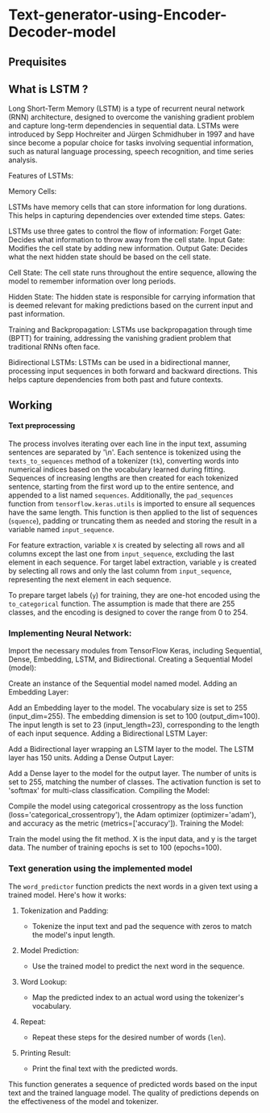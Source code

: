 # Text-generator-using-Encoder-Decoder-model
## Prequisites
## What is LSTM ?
Long Short-Term Memory (LSTM) is a type of recurrent neural network (RNN) architecture, designed to overcome the vanishing gradient problem and capture long-term dependencies in sequential data. LSTMs were introduced by Sepp Hochreiter and Jürgen Schmidhuber in 1997 and have since become a popular choice for tasks involving sequential information, such as natural language processing, speech recognition, and time series analysis.

Features of LSTMs:

Memory Cells:

LSTMs have memory cells that can store information for long durations. This helps in capturing dependencies over extended time steps.
Gates:

LSTMs use three gates to control the flow of information:
Forget Gate: Decides what information to throw away from the cell state.
Input Gate: Modifies the cell state by adding new information.
Output Gate: Decides what the next hidden state should be based on the cell state.

Cell State:
The cell state runs throughout the entire sequence, allowing the model to remember information over long periods.

Hidden State:
The hidden state is responsible for carrying information that is deemed relevant for making predictions based on the current input and past information.

Training and Backpropagation:
LSTMs use backpropagation through time (BPTT) for training, addressing the vanishing gradient problem that traditional RNNs often face.

Bidirectional LSTMs:
LSTMs can be used in a bidirectional manner, processing input sequences in both forward and backward directions. This helps capture dependencies from both past and future contexts.

## Working

#### Text preprocessing
The process involves iterating over each line in the input text, assuming sentences are separated by '\n'. Each sentence is tokenized using the `texts_to_sequences` method of a tokenizer (`tk`), converting words into numerical indices based on the vocabulary learned during fitting. Sequences of increasing lengths are then created for each tokenized sentence, starting from the first word up to the entire sentence, and appended to a list named `sequences`. Additionally, the `pad_sequences` function from `tensorflow.keras.utils` is imported to ensure all sequences have the same length. This function is then applied to the list of sequences (`squence`), padding or truncating them as needed and storing the result in a variable named `input_sequence`.

For feature extraction, variable `X` is created by selecting all rows and all columns except the last one from `input_sequence`, excluding the last element in each sequence. For target label extraction, variable `y` is created by selecting all rows and only the last column from `input_sequence`, representing the next element in each sequence.

To prepare target labels (`y`) for training, they are one-hot encoded using the `to_categorical` function. The assumption is made that there are 255 classes, and the encoding is designed to cover the range from 0 to 254.


### Implementing Neural Network:

Import the necessary modules from TensorFlow Keras, including Sequential, Dense, Embedding, LSTM, and Bidirectional.
Creating a Sequential Model (model):

Create an instance of the Sequential model named model.
Adding an Embedding Layer:

Add an Embedding layer to the model.
The vocabulary size is set to 255 (input_dim=255).
The embedding dimension is set to 100 (output_dim=100).
The input length is set to 23 (input_length=23), corresponding to the length of each input sequence.
Adding a Bidirectional LSTM Layer:

Add a Bidirectional layer wrapping an LSTM layer to the model.
The LSTM layer has 150 units.
Adding a Dense Output Layer:

Add a Dense layer to the model for the output layer.
The number of units is set to 255, matching the number of classes.
The activation function is set to 'softmax' for multi-class classification.
Compiling the Model:

Compile the model using categorical crossentropy as the loss function (loss='categorical_crossentropy'), the Adam optimizer (optimizer='adam'), and accuracy as the metric (metrics=['accuracy']).
Training the Model:

Train the model using the fit method.
X is the input data, and y is the target data.
The number of training epochs is set to 100 (epochs=100).

### Text generation using the implemented model

The `word_predictor` function predicts the next words in a given text using a trained model. Here's how it works:

1. Tokenization and Padding:
   - Tokenize the input text and pad the sequence with zeros to match the model's input length.

2. Model Prediction:
   - Use the trained model to predict the next word in the sequence.

3. Word Lookup:
   - Map the predicted index to an actual word using the tokenizer's vocabulary.

4. Repeat:
   - Repeat these steps for the desired number of words (`len`).

5. Printing Result:
   - Print the final text with the predicted words.

This function generates a sequence of predicted words based on the input text and the trained language model. The quality of predictions depends on the effectiveness of the model and tokenizer.
